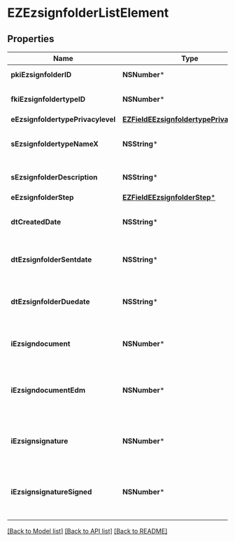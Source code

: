 # EZEzsignfolderListElement

## Properties
Name | Type | Description | Notes
------------ | ------------- | ------------- | -------------
**pkiEzsignfolderID** | **NSNumber*** | The unique ID of the Ezsignfolder | 
**fkiEzsignfoldertypeID** | **NSNumber*** | The unique ID of the Ezsignfoldertype. | 
**eEzsignfoldertypePrivacylevel** | [**EZFieldEEzsignfoldertypePrivacylevel***](EZFieldEEzsignfoldertypePrivacylevel.md) |  | 
**sEzsignfoldertypeNameX** | **NSString*** | The name of the Ezsignfoldertype in the language of the requester | 
**sEzsignfolderDescription** | **NSString*** | The description of the Ezsignfolder | 
**eEzsignfolderStep** | [**EZFieldEEzsignfolderStep***](EZFieldEEzsignfolderStep.md) |  | 
**dtCreatedDate** | **NSString*** | The date and time at which the object was created | 
**dtEzsignfolderSentdate** | **NSString*** | The date and time at which the Ezsign folder was sent the last time. | [optional] 
**dtEzsignfolderDuedate** | **NSString*** | The maximum date and time at which the Ezsignfolder can be signed. | [optional] 
**iEzsigndocument** | **NSNumber*** | The total number of Ezsigndocument in the folder | 
**iEzsigndocumentEdm** | **NSNumber*** | The total number of Ezsigndocument in the folder that were saved in the edm system | 
**iEzsignsignature** | **NSNumber*** | The total number of signature blocks in all Ezsigndocuments in the folder | 
**iEzsignsignatureSigned** | **NSNumber*** | The total number of already signed signature blocks in all Ezsigndocuments in the folder | 

[[Back to Model list]](../README.md#documentation-for-models) [[Back to API list]](../README.md#documentation-for-api-endpoints) [[Back to README]](../README.md)


